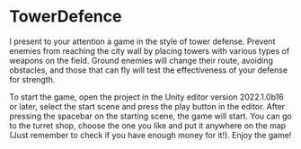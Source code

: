# TowerDefence
I present to your attention a game in the style of tower defense. Prevent enemies from reaching the city wall by placing towers with various types of weapons on the field. Ground enemies will change their route, avoiding obstacles, and those that can fly will test the effectiveness of your defense for strength.

To start the game, open the project in the Unity editor version 2022.1.0b16 or later, select the start scene and press the play button in the editor. After pressing the spacebar on the starting scene, the game will start. You can go to the turret shop, choose the one you like and put it anywhere on the map (Just remember to check if you have enough money for it!). Enjoy the game!
